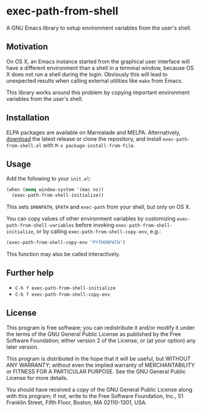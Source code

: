 exec-path-from-shell
=====================

A GNU Emacs library to setup environment variables from the user's shell.

Motivation
----------

On OS X, an Emacs instance started from the graphical user interface will have a
different environment than a shell in a terminal window, because OS X does not
run a shell during the login.  Obviously this will lead to unexpected results
when calling external utilities like `make` from Emacs.

This library works around this problem by copying important environment
variables from the user's shell.

Installation
------------

ELPA packages are available on Marmalade and MELPA.  Alternatively, [download][]
the latest release or clone the repository, and install
`exec-path-from-shell.el` with `M-x package-install-from-file`.

Usage
-----

Add the following to your `init.el`:

```scheme
(when (memq window-system '(mac ns))
  (exec-path-from-shell-initialize))
```

This sets `$MANPATH`, `$PATH` and `exec-path` from your shell, but only on OS X.

You can copy values of other environment variables by customizing
`exec-path-from-shell-variables` before invoking
`exec-path-from-shell-initialize`, or by calling
`exec-path-from-shell-copy-env`, e.g.:

```scheme
(exec-path-from-shell-copy-env "PYTHONPATH")
```

This function may also be called interactively.

Further help
------------

* `C-h f exec-path-from-shell-initialize`
* `C-h f exec-path-from-shell-copy-env`

License
-------

This program is free software; you can redistribute it and/or modify it under
the terms of the GNU General Public License as published by the Free Software
Foundation; either version 2 of the License, or (at your option) any later
version.

This program is distributed in the hope that it will be useful, but WITHOUT ANY
WARRANTY; without even the implied warranty of MERCHANTABILITY or FITNESS FOR A
PARTICULAR PURPOSE.  See the GNU General Public License for more details.

You should have received a copy of the GNU General Public License along with
this program; if not, write to the Free Software Foundation, Inc., 51 Franklin
Street, Fifth Floor, Boston, MA 02110-1301, USA.

[download]: https://github.com/purcell/exec-path-from-shell/tags
